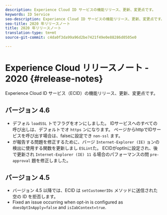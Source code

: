 ```yaml
---
description: Experience Cloud ID サービスの機能リリース、更新、変更点です。
keywords: ID Service
seo-description: Experience Cloud ID サービスの機能リリース、更新、変更点です。
seo-title: 2020 年リリースノート
title: 2020 年リリースノート
translation-type: tm+mt
source-git-commit: c4da0f3da99a96d2be7421f49e0e88286d0505e0

---
```



# Experience Cloud リリースノート - 2020 {#release-notes}

Experience Cloud ID サービス（ECID）の機能リリース、更新、変更点です。

## バージョン 4.6

* デフォル `loadSSL` トでフラグをオンにしました。 IDサービスへのすべての呼び出しは、デフォルトでオ `https` ンになります。  ページからhttpでIDサービスを呼び出す場合は、falseに設定でき `non-ssl` ます。
* が報告する問題を修正するために、バージ `Internet-Explorer (IE)` ョンの検出に使用する関数を更新しまし `ESLint`た。
ECIDがoptInに設定され、後で更新され `Internet-Explorer (IE) 11` る場合のパフォーマンスの問 `pre-approval` 題を修正しました。

## バージョン 4.5

* バージョン 4.5 以降では、ECID は `setCustomerIDs` メソッドに送信された空の ID を拒否します。
* Fixed an issue occurring when opt-in is configured as `doesOptInApply=false` and `isIabContext=true`.
